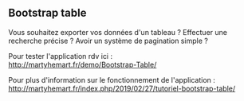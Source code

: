 ## Bootstrap table <br>

Vous souhaitez exporter vos données d'un tableau ? Effectuer une recherche précise ? Avoir un système de pagination simple ? <br>

Pour tester l'application rdv ici : <br>
http://martyhemart.fr/demo/Bootstrap-Table/ <br>

Pour plus d'information sur le fonctionnement de l'application : <br>
http://martyhemart.fr/index.php/2019/02/27/tutoriel-bootstrap-table/
